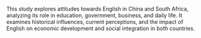 This study explores attitudes towards English in China and South Africa, analyzing its role in education, government, business, and daily life. It examines historical influences, current perceptions, and the impact of English on economic development and social integration in both countries.







